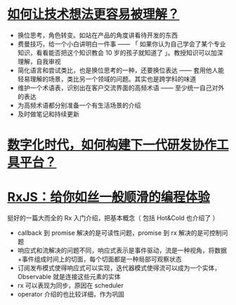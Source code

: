 # [如何让技术想法更容易被理解？](https://mp.weixin.qq.com/s/m_pdAJGU3pz27CZGV7uYHw)

- 换位思考，角色转变。如站在产品的角度讲看待开发的东西
- 费曼技巧，给一个小白讲明白一件事 —— 「 如果你认为自己学会了某个专业知识，看看能否把这个知识教会 10 岁的孩子就知道了 」。教授知识可以加深理解，自我审视
- 简化语言和尝试类比，也是换位思考的一种，还要换位表达 —— 套用他人能轻易理解的场景，类比另一个领域的问题。其实也是跨学科的味道
- 维护一个术语表，识别出在客户交流界面的高频术语 —— 至少统一自己对外的表达
- 为高频术语都分别准备一个有生活场景的介绍
- 及时做笔记和持续更新

# [数字化时代，如何构建下一代研发协作工具平台？](https://mp.weixin.qq.com/s/mSiGj6IJ4Lf0Rv6PfsnjBA)

# [RxJS：给你如丝一般顺滑的编程体验](https://mp.weixin.qq.com/s/KaLjNOAOW7OY0TvMVL3q3g)

挺好的一篇大而全的 Rx 入门介绍，把基本概念（ 包括 Hot&Cold 也介绍了 ）

- callback 到 promise 解决的是可读性问题，promise 到 rx 解决的是可控制问题
- 响应式和流解决的问题不同，响应式表示是事件驱动，流是一种视角，将数据+事件组成时间上的切面，每个切面都是一种局部可观察状态
- 订阅发布模式使得响应式可以实现，迭代器模式使得流可以成为一个实体，Observable 就是连接这些元素的实体
- rx 可以表现为同步，原因在 scheduler
- operator 介绍的也比较详细，作为巩固
